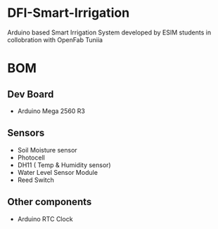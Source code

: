 # DFI-Smart-Irrigation

Arduino based Smart Irrigation System developed by ESIM students in collobration with OpenFab Tuniia

# BOM
## Dev Board
- Arduino Mega 2560 R3

## Sensors

- Soil Moisture sensor
- Photocell
- DH11 ( Temp & Humidity sensor)
- Water Level Sensor Module
- Reed Switch


## Other components 
- Arduino RTC Clock
